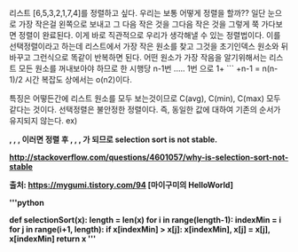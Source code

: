 리스트 [6,5,3,2,1,7,4]를 정렬하고 싶다. 우리는 보통 어떻게 정렬을 할까??
일단 눈으로 가장 작은걸 왼쪽으로 보내고 그 다음 작은 것을 그다음 작은 것을 그렇게 쭉 가다보면 정렬이 완료된다.
이게 바로 직관적으로 우리가 생각해낼 수 있는 정렬법이다.
이를 선택정렬이라고 하는데 리스트에서 가장 작은 원소를 찾고 그것을 초기인덱스 원소와 뒤바꾸고 그런식으로 똑같이 반복하면 된다.
어떤 원소가 가장 작음을 알기위해서는 리스트 모든 원소를 꺼내보아야 하므로 한 시행당 n-1번 ..... 1번 으로 1+ ``` +n-1 = n(n-1)/2 
시간 복잡도 상에서는 o(n2)이다. 

특징은 어떻든간에 리스트 원소를 모두 보는것이므로 C(avg), C(min), C(max) 모두 같다는 것이다.
선택정렬은 불안정한 정렬이다. 즉, 동일한 값에 대하여 기존의 순서가 유지되지 않는다.
ex)

<b>, <B>, <A>, <c>
이러면 정렬 후
<A>, <B>, <b>, <c> 가 되므로 selection sort is not stable.

http://stackoverflow.com/questions/4601057/why-is-selection-sort-not-stable

출처: https://mygumi.tistory.com/94 [마이구미의 HelloWorld]



'''python

def selectionSort(x):
  length = len(x)
  for i in range(length-1):
    indexMin = i
    for j in range(i+1, length):
      if x[indexMin] > x[j]:
        x[indexMin], x[j] = x[j], x[indexMin]
  return x
'''
